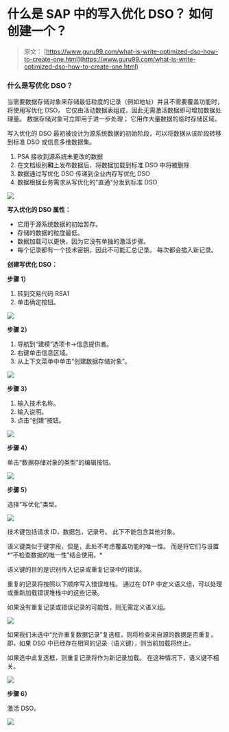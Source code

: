 # 什么是 SAP 中的写入优化 DSO？ 如何创建一个？

> 原文： [https://www.guru99.com/what-is-write-optimized-dso-how-to-create-one.html](https://www.guru99.com/what-is-write-optimized-dso-how-to-create-one.html)

### 什么是写优化 DSO？

当需要数据存储对象来存储最低粒度的记录（例如地址）并且不需要覆盖功能时，将使用写优化 DSO。 它仅由活动数据表组成，因此无需激活数据即可增加数据处理量。 数据存储对象可立即用于进一步处理； 它用作大量数据的临时存储区域。

写入优化的 DSO 最初被设计为源系统数据的初始阶段，可以将数据从该阶段转移到标准 DSO 或信息多维数据集。

1.  PSA 接收到源系统未更改的数据
2.  在文档级别**和**上发布数据后，将数据加载到标准 DSO 中将被删除
3.  数据通过写优化 DSO 传递到企业内存写优化 DSO
4.  数据根据业务需求从写优化的“直通”分发到标准 DSO

![](img/e27a9a4278cb55678ca2b9eb7f19314a.png)

**写入优化的 DSO 属性：**

*   它用于源系统数据的初始暂存。
*   存储的数据的粒度最低。
*   数据加载可以更快，因为它没有单独的激活步骤。
*   每个记录都有一个技术密钥，因此不可能汇总记录。 每次都会插入新记录。

**创建写优化 DSO：**

**步骤 1）**

1.  转到交易代码 RSA1
2.  单击确定按钮。

![](img/7b255d6fb602e6ddae1ac15814e50a8f.png)

**步骤 2）**

1.  导航到“建模”选项卡->信息提供者。
2.  右键单击信息区域。
3.  从上下文菜单中单击“创建数据存储对象”。

![](img/fb21b76f5b6aaa763aee9e1e1206589f.png)

**步骤 3）**

1.  输入技术名称。
2.  输入说明。
3.  点击“创建”按钮。

![](img/9914e60ce92ee39a7c182fedefb95997.png)

**步骤 4）**

单击“数据存储对象的类型”的编辑按钮。

![](img/c9123130563eb76375bcb5c7b6932a01.png)

**步骤 5）**

选择“写优化”类型。

![](img/8ca1194c8defe3396209745494ad966b.png)

技术键包括请求 ID，数据包，记录号。 此下不能包含其他对象。

语义键类似于键字段，但是，此处不考虑覆盖功能的唯一性。 而是将它们与设置*“不检查数据的唯一性”结合使用。*

语义键的目的是识别传入记录或重复记录中的错误。

重复的记录将按照以下顺序写入错误堆栈。 通过在 DTP 中定义语义组，可以处理或重新加载错误堆栈中的这些记录。

如果没有重复记录或错误记录的可能性，则无需定义语义组。

![](img/fec618bc3ce15461f68c996d9fd1ef2f.png)

如果我们未选中“允许重复数据记录”复选框，则将检查来自源的数据是否重复，即，如果 DSO 中已经存在相同的记录（语义键），则当前加载将终止。

如果选中此复选框，则重复记录将作为新记录加载。 在这种情况下，语义键不相关。

![](img/56f3ceba319d19569add2c98eb70cd91.png)

**步骤 6）**

激活 DSO。

![](img/22282befef54462bdc04dde22186d60d.png)